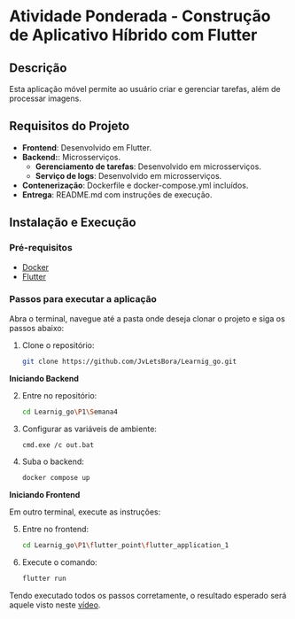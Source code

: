 # Atividade Ponderada - Construção de Aplicativo Híbrido com Flutter

## Descrição
Esta aplicação móvel permite ao usuário criar e gerenciar tarefas, além de processar imagens.

## Requisitos do Projeto
- **Frontend**: Desenvolvido em Flutter.
- **Backend:**: Microsserviços.
    - **Gerenciamento de tarefas**: Desenvolvido em microsserviços.
    - **Serviço de logs**: Desenvolvido em microsserviços.
- **Contenerização**: Dockerfile e docker-compose.yml incluídos.
- **Entrega**: README.md com instruções de execução.


## Instalação e Execução
### Pré-requisitos
- [Docker](https://www.docker.com/get-started)
- [Flutter](https://flutter.dev/docs/get-started/install)

### Passos para executar a aplicação

Abra o terminal, navegue até a pasta onde deseja clonar o projeto e siga os passos abaixo:

1. Clone o repositório:
   ```bash
   git clone https://github.com/JvLetsBora/Learnig_go.git

**Iniciando Backend**
   
2. Entre no repositório:
   ```bash
   cd Learnig_go\P1\Semana4

3. Configurar as variáveis de ambiente:
   ```bash
   cmd.exe /c out.bat

4. Suba o backend:
   ```bash
   docker compose up

**Iniciando Frontend**

Em outro terminal, execute as instruções:

5. Entre no frontend:
   ```bash
   cd Learnig_go\P1\flutter_point\flutter_application_1

6. Execute o comando:
   ```bash
   flutter run

Tendo executado todos os passos corretamente, o resultado esperado será aquele visto neste [vídeo](https://drive.google.com/file/d/1qfsZfYYpSV-ljiRJv2_kzYVMXUNUQ0Tf/view?usp=sharing).